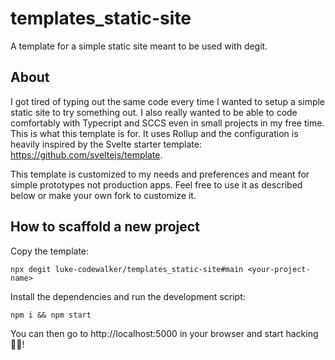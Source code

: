 # templates_static-site

A template for a simple static site meant to be used with degit.

## About

I got tired of typing out the same code every time I wanted to setup a simple static site to try something out. I also really wanted to be able to code comfortably with Typecript and SCCS even in small projects in my free time. This is what this template is for. It uses Rollup and the configuration is heavily inspired by the Svelte starter template: https://github.com/sveltejs/template. 

This template is customized to my needs and preferences and meant for simple prototypes not production apps. Feel free to use it as described below or make your own fork to customize it.

## How to scaffold a new project

Copy the template:

```
npx degit luke-codewalker/templates_static-site#main <your-project-name>
```

Install the dependencies and run the development script:

```
npm i && npm start
```

You can then go to http://localhost:5000 in your browser and start hacking 🚀🎉!